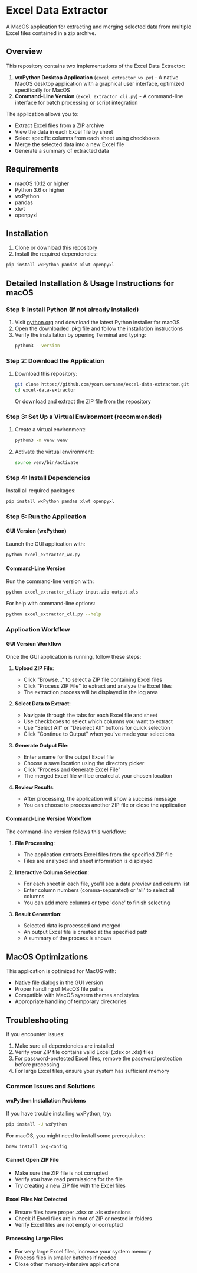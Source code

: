 # Excel Data Extractor

A MacOS application for extracting and merging selected data from multiple Excel files contained in a zip archive.

## Overview

This repository contains two implementations of the Excel Data Extractor:

1. **wxPython Desktop Application** (`excel_extractor_wx.py`) - A native MacOS desktop application with a graphical user interface, optimized specifically for MacOS
2. **Command-Line Version** (`excel_extractor_cli.py`) - A command-line interface for batch processing or script integration

The application allows you to:
- Extract Excel files from a ZIP archive
- View the data in each Excel file by sheet
- Select specific columns from each sheet using checkboxes
- Merge the selected data into a new Excel file
- Generate a summary of extracted data

## Requirements

- macOS 10.12 or higher
- Python 3.6 or higher
- wxPython
- pandas
- xlwt
- openpyxl

## Installation

1. Clone or download this repository
2. Install the required dependencies:

```bash
pip install wxPython pandas xlwt openpyxl
```

## Detailed Installation & Usage Instructions for macOS

### Step 1: Install Python (if not already installed)
1. Visit [python.org](https://www.python.org/downloads/macos/) and download the latest Python installer for macOS
2. Open the downloaded .pkg file and follow the installation instructions
3. Verify the installation by opening Terminal and typing:
   ```bash
   python3 --version
   ```

### Step 2: Download the Application
1. Download this repository:
   ```bash
   git clone https://github.com/yourusername/excel-data-extractor.git
   cd excel-data-extractor
   ```
   Or download and extract the ZIP file from the repository

### Step 3: Set Up a Virtual Environment (recommended)
1. Create a virtual environment:
   ```bash
   python3 -m venv venv
   ```
2. Activate the virtual environment:
   ```bash
   source venv/bin/activate
   ```

### Step 4: Install Dependencies
Install all required packages:
```bash
pip install wxPython pandas xlwt openpyxl
```

### Step 5: Run the Application

#### GUI Version (wxPython)
Launch the GUI application with:
```bash
python excel_extractor_wx.py
```

#### Command-Line Version
Run the command-line version with:
```bash
python excel_extractor_cli.py input.zip output.xls
```

For help with command-line options:
```bash
python excel_extractor_cli.py --help
```

### Application Workflow

#### GUI Version Workflow
Once the GUI application is running, follow these steps:

1. **Upload ZIP File**:
   - Click "Browse..." to select a ZIP file containing Excel files
   - Click "Process ZIP File" to extract and analyze the Excel files
   - The extraction process will be displayed in the log area

2. **Select Data to Extract**:
   - Navigate through the tabs for each Excel file and sheet
   - Use checkboxes to select which columns you want to extract
   - Use "Select All" or "Deselect All" buttons for quick selection
   - Click "Continue to Output" when you've made your selections

3. **Generate Output File**:
   - Enter a name for the output Excel file
   - Choose a save location using the directory picker
   - Click "Process and Generate Excel File"
   - The merged Excel file will be created at your chosen location

4. **Review Results**:
   - After processing, the application will show a success message
   - You can choose to process another ZIP file or close the application

#### Command-Line Version Workflow

The command-line version follows this workflow:

1. **File Processing**:
   - The application extracts Excel files from the specified ZIP file
   - Files are analyzed and sheet information is displayed

2. **Interactive Column Selection**:
   - For each sheet in each file, you'll see a data preview and column list
   - Enter column numbers (comma-separated) or 'all' to select all columns
   - You can add more columns or type 'done' to finish selecting

3. **Result Generation**:
   - Selected data is processed and merged
   - An output Excel file is created at the specified path
   - A summary of the process is shown

## MacOS Optimizations

This application is optimized for MacOS with:

- Native file dialogs in the GUI version
- Proper handling of MacOS file paths
- Compatible with MacOS system themes and styles
- Appropriate handling of temporary directories

## Troubleshooting

If you encounter issues:

1. Make sure all dependencies are installed
2. Verify your ZIP file contains valid Excel (.xlsx or .xls) files
3. For password-protected Excel files, remove the password protection before processing
4. For large Excel files, ensure your system has sufficient memory

### Common Issues and Solutions

#### wxPython Installation Problems
If you have trouble installing wxPython, try:
```bash
pip install -U wxPython
```

For macOS, you might need to install some prerequisites:
```bash
brew install pkg-config
```

#### Cannot Open ZIP File
- Make sure the ZIP file is not corrupted
- Verify you have read permissions for the file
- Try creating a new ZIP file with the Excel files

#### Excel Files Not Detected
- Ensure files have proper .xlsx or .xls extensions
- Check if Excel files are in root of ZIP or nested in folders
- Verify Excel files are not empty or corrupted

#### Processing Large Files
- For very large Excel files, increase your system memory
- Process files in smaller batches if needed
- Close other memory-intensive applications